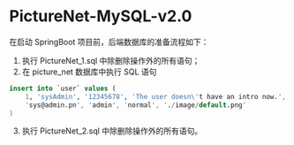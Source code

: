 # PictureNet-MySQL-v2.0

在启动 SpringBoot 项目前，后端数据库的准备流程如下：
1. 执行 PictureNet_1.sql 中除删除操作外的所有语句；
2. 在 picture_net 数据库中执行 SQL 语句
  ```sql
  insert into `user` values (
      1, 'sysAdmin', '12345678', 'The user doesn\'t have an intro now.', 
      'sys@admin.pn', 'admin', 'normal', './image/default.png'
  )
  ```
3. 执行 PictureNet_2.sql 中除删除操作外的所有语句。
